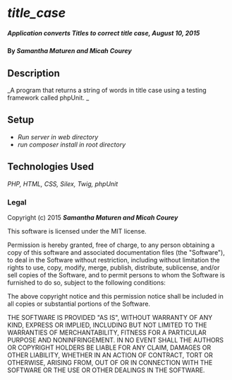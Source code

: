 # _title_case_

##### _Application converts Titles to correct title case, August 10, 2015_

#### By _**Samantha Maturen and Micah Courey**_

## Description

_A program that returns a string of words in title case using a testing framework called phpUnit. _

## Setup

* _Run server in web directory_
* _run composer install in root directory_

## Technologies Used

_PHP, HTML, CSS, Silex, Twig, phpUnit_

### Legal

Copyright (c) 2015 **_Samantha Maturen and Micah Courey_**

This software is licensed under the MIT license.

Permission is hereby granted, free of charge, to any person obtaining a copy
of this software and associated documentation files (the "Software"), to deal
in the Software without restriction, including without limitation the rights
to use, copy, modify, merge, publish, distribute, sublicense, and/or sell
copies of the Software, and to permit persons to whom the Software is
furnished to do so, subject to the following conditions:

The above copyright notice and this permission notice shall be included in
all copies or substantial portions of the Software.

THE SOFTWARE IS PROVIDED "AS IS", WITHOUT WARRANTY OF ANY KIND, EXPRESS OR
IMPLIED, INCLUDING BUT NOT LIMITED TO THE WARRANTIES OF MERCHANTABILITY,
FITNESS FOR A PARTICULAR PURPOSE AND NONINFRINGEMENT. IN NO EVENT SHALL THE
AUTHORS OR COPYRIGHT HOLDERS BE LIABLE FOR ANY CLAIM, DAMAGES OR OTHER
LIABILITY, WHETHER IN AN ACTION OF CONTRACT, TORT OR OTHERWISE, ARISING FROM,
OUT OF OR IN CONNECTION WITH THE SOFTWARE OR THE USE OR OTHER DEALINGS IN
THE SOFTWARE.

